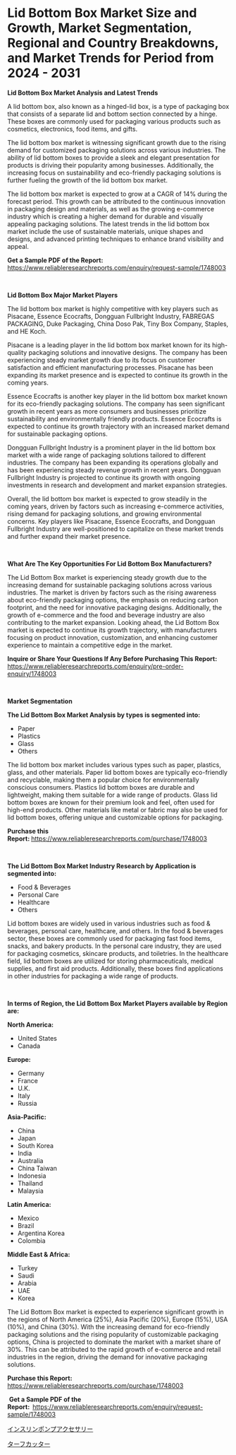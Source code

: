 <p><h1>Lid Bottom Box Market Size and Growth, Market Segmentation, Regional and Country Breakdowns, and Market Trends for Period from 2024 -  2031</h1></p><p><strong>Lid Bottom Box Market Analysis and Latest Trends</strong></p>
<p><p>A lid bottom box, also known as a hinged-lid box, is a type of packaging box that consists of a separate lid and bottom section connected by a hinge. These boxes are commonly used for packaging various products such as cosmetics, electronics, food items, and gifts. </p><p>The lid bottom box market is witnessing significant growth due to the rising demand for customized packaging solutions across various industries. The ability of lid bottom boxes to provide a sleek and elegant presentation for products is driving their popularity among businesses. Additionally, the increasing focus on sustainability and eco-friendly packaging solutions is further fueling the growth of the lid bottom box market.</p><p>The lid bottom box market is expected to grow at a CAGR of 14% during the forecast period. This growth can be attributed to the continuous innovation in packaging design and materials, as well as the growing e-commerce industry which is creating a higher demand for durable and visually appealing packaging solutions. The latest trends in the lid bottom box market include the use of sustainable materials, unique shapes and designs, and advanced printing techniques to enhance brand visibility and appeal.</p></p>
<p><strong>Get a Sample PDF of the Report:&nbsp;</strong> <a href="https://www.reliableresearchreports.com/enquiry/request-sample/1748003">https://www.reliableresearchreports.com/enquiry/request-sample/1748003</a></p>
<p>&nbsp;</p>
<p><strong>Lid Bottom Box Major Market Players</strong></p>
<p><p>The lid bottom box market is highly competitive with key players such as Pisacane, Essence Ecocrafts, Dongguan Fullbright Industry, FABREGAS PACKAGING, Duke Packaging, China Doso Pak, Tiny Box Company, Staples, and HE Koch.</p><p>Pisacane is a leading player in the lid bottom box market known for its high-quality packaging solutions and innovative designs. The company has been experiencing steady market growth due to its focus on customer satisfaction and efficient manufacturing processes. Pisacane has been expanding its market presence and is expected to continue its growth in the coming years.</p><p>Essence Ecocrafts is another key player in the lid bottom box market known for its eco-friendly packaging solutions. The company has seen significant growth in recent years as more consumers and businesses prioritize sustainability and environmentally friendly products. Essence Ecocrafts is expected to continue its growth trajectory with an increased market demand for sustainable packaging options.</p><p>Dongguan Fullbright Industry is a prominent player in the lid bottom box market with a wide range of packaging solutions tailored to different industries. The company has been expanding its operations globally and has been experiencing steady revenue growth in recent years. Dongguan Fullbright Industry is projected to continue its growth with ongoing investments in research and development and market expansion strategies.</p><p>Overall, the lid bottom box market is expected to grow steadily in the coming years, driven by factors such as increasing e-commerce activities, rising demand for packaging solutions, and growing environmental concerns. Key players like Pisacane, Essence Ecocrafts, and Dongguan Fullbright Industry are well-positioned to capitalize on these market trends and further expand their market presence.</p></p>
<p>&nbsp;</p>
<p><strong>What Are The Key Opportunities For Lid Bottom Box Manufacturers?</strong></p>
<p><p>The Lid Bottom Box market is experiencing steady growth due to the increasing demand for sustainable packaging solutions across various industries. The market is driven by factors such as the rising awareness about eco-friendly packaging options, the emphasis on reducing carbon footprint, and the need for innovative packaging designs. Additionally, the growth of e-commerce and the food and beverage industry are also contributing to the market expansion. Looking ahead, the Lid Bottom Box market is expected to continue its growth trajectory, with manufacturers focusing on product innovation, customization, and enhancing customer experience to maintain a competitive edge in the market.</p></p>
<p><strong>Inquire or Share Your Questions If Any Before Purchasing This Report:</strong> <a href="https://www.reliableresearchreports.com/enquiry/pre-order-enquiry/1748003">https://www.reliableresearchreports.com/enquiry/pre-order-enquiry/1748003</a></p>
<p>&nbsp;</p>
<p><strong>Market Segmentation</strong></p>
<p><strong>The Lid Bottom Box Market Analysis by types is segmented into:</strong></p>
<p><ul><li>Paper</li><li>Plastics</li><li>Glass</li><li>Others</li></ul></p>
<p><p>The lid bottom box market includes various types such as paper, plastics, glass, and other materials. Paper lid bottom boxes are typically eco-friendly and recyclable, making them a popular choice for environmentally conscious consumers. Plastics lid bottom boxes are durable and lightweight, making them suitable for a wide range of products. Glass lid bottom boxes are known for their premium look and feel, often used for high-end products. Other materials like metal or fabric may also be used for lid bottom boxes, offering unique and customizable options for packaging.</p></p>
<p><strong>Purchase this Report:&nbsp;</strong><a href="https://www.reliableresearchreports.com/purchase/1748003">https://www.reliableresearchreports.com/purchase/1748003</a></p>
<p>&nbsp;</p>
<p><strong>The Lid Bottom Box Market Industry Research by Application is segmented into:</strong></p>
<p><ul><li>Food & Beverages</li><li>Personal Care</li><li>Healthcare</li><li>Others</li></ul></p>
<p><p>Lid bottom boxes are widely used in various industries such as food & beverages, personal care, healthcare, and others. In the food & beverages sector, these boxes are commonly used for packaging fast food items, snacks, and bakery products. In the personal care industry, they are used for packaging cosmetics, skincare products, and toiletries. In the healthcare field, lid bottom boxes are utilized for storing pharmaceuticals, medical supplies, and first aid products. Additionally, these boxes find applications in other industries for packaging a wide range of products.</p></p>
<p>&nbsp;</p>
<p><strong>In terms of Region, the Lid Bottom Box Market Players available by Region are:</strong></p>
<p>
    <p> <strong> North America: </strong>
        <ul>
            <li>United States</li>
            <li>Canada</li>
        </ul>
        </p> 
    <p> <strong> Europe: </strong>
        <ul>
            <li>Germany</li>
            <li>France</li>
            <li>U.K.</li>
            <li>Italy</li>
            <li>Russia</li>
        </ul>
        </p> 
    <p> <strong> Asia-Pacific: </strong>
        <ul>
            <li>China</li>
            <li>Japan</li>
            <li>South Korea</li>
            <li>India</li>
            <li>Australia</li>
            <li>China Taiwan</li>
            <li>Indonesia</li>
            <li>Thailand</li>
            <li>Malaysia</li>
        </ul>
        </p> 
    <p> <strong> Latin America: </strong>
        <ul>
            <li>Mexico</li>
            <li>Brazil</li>
            <li>Argentina Korea</li>
            <li>Colombia</li>
        </ul>
        </p> 
    <p> <strong> Middle East & Africa: </strong>
        <ul>
            <li>Turkey</li>
            <li>Saudi</li>
            <li>Arabia</li>
            <li>UAE</li>
            <li>Korea</li>
        </ul>
    </p>
    </p>
<p><p>The Lid Bottom Box market is expected to experience significant growth in the regions of North America (25%), Asia Pacific (20%), Europe (15%), USA (10%), and China (30%). With the increasing demand for eco-friendly packaging solutions and the rising popularity of customizable packaging options, China is projected to dominate the market with a market share of 30%. This can be attributed to the rapid growth of e-commerce and retail industries in the region, driving the demand for innovative packaging solutions.</p></p>
<p><strong>Purchase this Report: </strong><a href="https://www.reliableresearchreports.com/purchase/1748003">https://www.reliableresearchreports.com/purchase/1748003</a></p>
<p>&nbsp;<strong>Get a Sample PDF of the Report:&nbsp;&nbsp;</strong><a href="https://www.reliableresearchreports.com/enquiry/request-sample/1748003">https://www.reliableresearchreports.com/enquiry/request-sample/1748003</a></p>
<p><strong></strong></p>
<p><p><a href="https://medium.com/@eduardoramez/%E3%82%A4%E3%83%B3%E3%82%B9%E3%83%AA%E3%83%B3%E3%83%9D%E3%83%B3%E3%83%97%E3%81%AE%E3%82%A2%E3%82%AF%E3%82%BB%E3%82%B5%E3%83%AA%E3%83%BC%E5%B8%82%E5%A0%B4%E3%81%AF-%E5%B8%82%E5%A0%B4%E3%82%B7%E3%82%A7%E3%82%A2-%E3%82%B5%E3%82%A4%E3%82%BA%E3%81%8A%E3%82%88%E3%81%B32031%E5%B9%B4%E3%81%BE%E3%81%A7%E3%81%AE%E4%BA%88%E6%B8%AC%E3%82%92%E9%87%8D%E7%82%B9%E3%81%AB%E3%81%97%E3%81%A6%E3%81%84%E3%81%BE%E3%81%99-0bc433eab991">インスリンポンプアクセサリー</a></p><p><a href="https://medium.com/@matteills7854/%E5%88%87%E3%82%8A%E8%8A%9D%E5%B8%82%E5%A0%B4%E3%83%AC%E3%83%9D%E3%83%BC%E3%83%88%E3%81%AF-%E3%81%93%E3%81%AE%E5%B8%82%E5%A0%B4%E3%81%AE%E6%9C%80%E6%96%B0%E3%81%AE%E3%83%88%E3%83%AC%E3%83%B3%E3%83%89%E3%81%A8%E6%88%90%E9%95%B7%E6%A9%9F%E4%BC%9A%E3%82%92%E6%98%8E%E3%82%89%E3%81%8B%E3%81%AB%E3%81%97%E3%81%A6%E3%81%84%E3%81%BE%E3%81%99-cf655c12ac2b">ターフカッター</a></p></p>